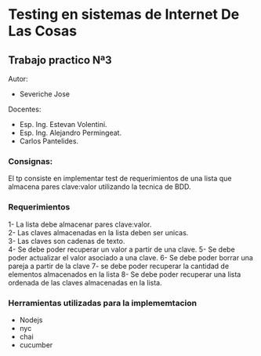 # Testing en sistemas de Internet De Las Cosas

## Trabajo practico Nª3 

Autor:

* Severiche Jose

Docentes:

* Esp. Ing. Estevan Volentini.
* Esp. Ing. Alejandro Permingeat.
* Carlos Pantelides.  

### Consignas:
El tp consiste en implementar test de requerimientos de una lista que almacena pares clave:valor 
utilizando la tecnica de BDD.

### Requerimientos
1- La lista debe almacenar pares clave:valor.  
2- Las claves almacenadas en la lista deben ser unicas.  
3- Las claves son cadenas de texto.  
4- Se debe poder recuperar un valor a partir de una clave. 
5- Se debe poder actualizar el valor asociado a una clave. 
6- Se debe poder borrar una pareja a partir de la clave
7- se debe poder recuperar la cantidad de elementos almacenados en la lista
8- Se debe poder recuperar una lista ordenada de las claves almacenadas en la lista.

### Herramientas utilizadas para la implememtacion
* Nodejs 
* nyc
* chai
* cucumber

